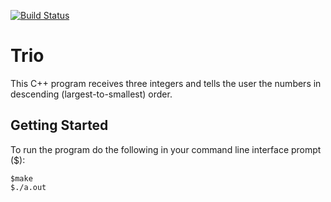 [![Build Status](https://travis-ci.org/andrecon/Trio.svg?branch=master)](https://travis-ci.org/andrecon/Trio)
# Trio

This C++ program receives three integers and tells the user the numbers in descending (largest-to-smallest) order.

## Getting Started

To run the program do the following in your command line interface prompt ($):

```
$make
$./a.out
```
